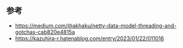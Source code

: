## 参考
* https://medium.com/@akhaku/netty-data-model-threading-and-gotchas-cab820e4815a
* https://kazuhira-r.hatenablog.com/entry/2023/01/22/011016
